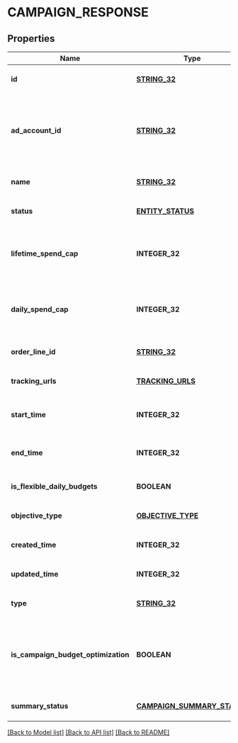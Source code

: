 # CAMPAIGN_RESPONSE

## Properties
Name | Type | Description | Notes
------------ | ------------- | ------------- | -------------
**id** | [**STRING_32**](STRING_32.md) | Campaign ID. | [optional] [default to null]
**ad_account_id** | [**STRING_32**](STRING_32.md) | Campaign&#39;s Advertiser ID. If you want to create a campaign in a Business Account shared account you need to specify the Business Access advertiser ID in both the query path param as well as the request body schema. | [optional] [default to null]
**name** | [**STRING_32**](STRING_32.md) | Campaign name. | [optional] [default to null]
**status** | [**ENTITY_STATUS**](EntityStatus.md) |  | [optional] [default to null]
**lifetime_spend_cap** | **INTEGER_32** | Campaign total spending cap. Required for Campaign Budget Optimization (CBO) campaigns. This and \&quot;daily_spend_cap\&quot; cannot be set at the same time. | [optional] [default to null]
**daily_spend_cap** | **INTEGER_32** | Campaign daily spending cap. Required for Campaign Budget Optimization (CBO) campaigns. This and \&quot;lifetime_spend_cap\&quot; cannot be set at the same time. | [optional] [default to null]
**order_line_id** | [**STRING_32**](STRING_32.md) | Order line ID that appears on the invoice. | [optional] [default to null]
**tracking_urls** | [**TRACKING_URLS**](TrackingUrls.md) |  | [optional] [default to null]
**start_time** | **INTEGER_32** | Campaign start time. Unix timestamp in seconds. Only used for Campaign Budget Optimization (CBO) campaigns. | [optional] [default to null]
**end_time** | **INTEGER_32** | Campaign end time. Unix timestamp in seconds. Only used for Campaign Budget Optimization (CBO) campaigns. | [optional] [default to null]
**is_flexible_daily_budgets** | **BOOLEAN** | Determine if a campaign has flexible daily budgets setup. | [optional] [default to null]
**objective_type** | [**OBJECTIVE_TYPE**](ObjectiveType.md) |  | [optional] [default to null]
**created_time** | **INTEGER_32** | Campaign creation time. Unix timestamp in seconds. | [optional] [default to null]
**updated_time** | **INTEGER_32** | UTC timestamp. Last update time. | [optional] [default to null]
**type** | [**STRING_32**](STRING_32.md) | Always \&quot;campaign\&quot;. | [optional] [default to null]
**is_campaign_budget_optimization** | **BOOLEAN** | Determines if a campaign automatically generate ad-group level budgets given a campaign budget to maximize campaign outcome. When transitioning from non-cbo to cbo, all previous child ad group budget will be cleared. | [optional] [default to null]
**summary_status** | [**CAMPAIGN_SUMMARY_STATUS**](CampaignSummaryStatus.md) |  | [optional] [default to null]

[[Back to Model list]](../README.md#documentation-for-models) [[Back to API list]](../README.md#documentation-for-api-endpoints) [[Back to README]](../README.md)


